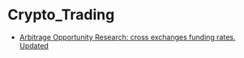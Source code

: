 # Crypto_Trading

* [Arbitrage Opportunity Research: cross exchanges funding rates. Updated](https://github.com/zih0206/Crypto_Trading/tree/main/Funding_Rate)
